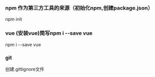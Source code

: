 ### npm 作为第三方工具的来源（初始化npm,创建package.json）
npm init

### vue (安装vue)简写npm i --save vue  
npm i --save vue

### git
创建.gittignore文件
